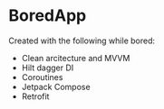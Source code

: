# BoredApp

Created with the following while bored:
- Clean arcitecture and MVVM
- Hilt dagger DI
- Coroutines
- Jetpack Compose
- Retrofit

